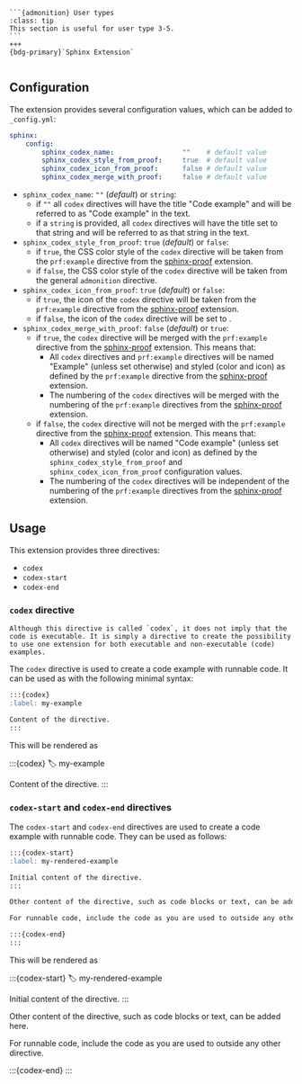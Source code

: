 ````{margin}
```{admonition} User types
:class: tip
This section is useful for user type 3-5.
```
+++
{bdg-primary}`Sphinx Extension`
````

```{include} README.md
```

## Configuration

The extension provides several configuration values, which can be added to `_config.yml`:

```yaml
sphinx: 
    config:
        sphinx_codex_name:                 ""    # default value
        sphinx_codex_style_from_proof:     true  # default value
        sphinx_codex_icon_from_proof:      false # default value
        sphinx_codex_merge_with_proof:     false # default value
```

- `sphinx_codex_name`: `""` (_default_) or `string`:
  - if `""` all `codex` directives will have the title "Code example" and will be referred to as "Code example" in the text.
  - if a `string` is provided, all `codex` directives will have the title set to that string and will be referred to as that string in the text.
- `sphinx_codex_style_from_proof`: `true` (_default_) or `false`:
  - if `true`, the CSS color style of the `codex` directive will be taken from the `prf:example` directive from the [sphinx-proof](https://github.com/executablebooks/sphinx-proof) extension.
  - if `false`, the CSS color style of the `codex` directive will be taken from the general `admonition` directive.
- `sphinx_codex_icon_from_proof`: `true` (_default_) or `false`:
  - if `true`, the icon of the `codex` directive will be taken from the `prf:example` directive from the [sphinx-proof](https://github.com/executablebooks/sphinx-proof) extension.
  - if `false`, the icon of the `codex` directive will be set to <i class="fa-solid fa-code"></i>.
- `sphinx_codex_merge_with_proof`: `false` (_default_) or `true`:
  - if `true`, the `codex` directive will be merged with the `prf:example` directive from the [sphinx-proof](https://github.com/executablebooks/sphinx-proof) extension. This means that:
    - All `codex` directives and `prf:example` directives will be named "Example" (unless set otherwise) and styled (color and icon) as defined by the `prf:example` directive from the [sphinx-proof](https://github.com/executablebooks/sphinx-proof) extension.
    - The numbering of the `codex` directives will be merged with the numbering of the `prf:example` directives from the [sphinx-proof](https://github.com/executablebooks/sphinx-proof) extension.
  - if `false`, the `codex` directive will not be merged with the `prf:example` directive from the [sphinx-proof](https://github.com/executablebooks/sphinx-proof) extension. This means that:
    - All `codex` directives will be named "Code example" (unless set otherwise) and styled (color and icon) as defined by the `sphinx_codex_style_from_proof` and `sphinx_codex_icon_from_proof` configuration values.
    - The numbering of the `codex` directives will be independent of the numbering of the `prf:example` directives from the [sphinx-proof](https://github.com/executablebooks/sphinx-proof) extension.

## Usage

This extension provides three directives:

- `codex`
- `codex-start`
- `codex-end`

### `codex` directive

```{warning}
Although this directive is called `codex`, it does not imply that the code is executable. It is simply a directive to create the possibility to use one extension for both executable and non-executable (code) examples.
```

The `codex` directive is used to create a code example with runnable code. It can be used as with the following minimal syntax:

````md
:::{codex}
:label: my-example

Content of the directive.
:::
````

This will be rendered as

:::{codex}
:label: my-example

Content of the directive.
:::

### `codex-start` and `codex-end` directives

The `codex-start` and `codex-end` directives are used to create a code example with runnable code. They can be used as follows:

````md
:::{codex-start}
:label: my-rendered-example

Initial content of the directive.
:::

Other content of the directive, such as code blocks or text, can be added here.

For runnable code, include the code as you are used to outside any other directive.

:::{codex-end}
:::
````

This will be rendered as

:::{codex-start}
:label: my-rendered-example

Initial content of the directive.
:::

Other content of the directive, such as code blocks or text, can be added here.

For runnable code, include the code as you are used to outside any other directive.

:::{codex-end}
:::